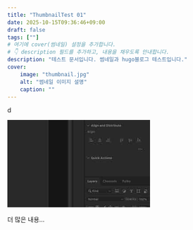 ```yaml
---
title: "ThumbnailTest 01"
date: 2025-10-15T09:36:46+09:00
draft: false
tags: [""]
# 여기에 cover(썸네일) 설정을 추가합니다.
# 👇 description 필드를 추가하고, 내용을 채우도록 안내합니다.
description: "테스트 문서입니다. 썸네일과 hugo블로그 테스트입니다."
cover:
    image: "thumbnail.jpg"
    alt: "썸네일 이미지 설명"
    caption: ""
---
```



d

![이미지 설명](image1.jpg)

더 많은 내용...